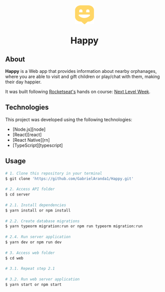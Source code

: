 <h1 align="center">
    <img alt="happy" style="width: 60px; height: 60px;" title="Happy" src="./web/public/favicon.svg"/>
    <p>Happy</p>
</h1>

## About

**Happy** is a Web app that provides information about nearby orphanages, where you are able to visit and gift children or play/chat with them, making their day happier.

It was built following [Rocketseat's](https://rocketseat.com.br/) hands on course: [Next Level Week](https://nextlevelweek.com/).

## Technologies

This project was developed using the following technologies:

- [Node.js][node]
- [React][react]
- [React Native][rn]
- [TypeScript][typescript]

## Usage

```bash
# 1. Clone this repository in your terminal
$ git clone 'https://github.com/GabrielAranda1/Happy.git'

# 2. Access API folder
$ cd server

# 2.1. Install dependencies
$ yarn install or npm install

# 2.2. Create database migrations
$ yarn typeorm migration:run or npm run typeorm migration:run

# 2.4. Run server application
$ yarn dev or npm run dev

# 3. Access web folder
$ cd web

# 3.1. Repeat step 2.1

# 3.2. Run web server application
$ yarn start or npm start
```

